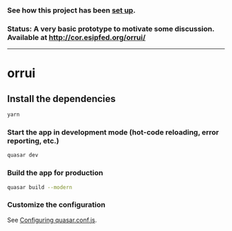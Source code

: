 ### See how this project has been [set up](setup).

### Status:  A very basic prototype to motivate some discussion. Available at http://cor.esipfed.org/orrui/ 

 
----

# orrui

## Install the dependencies
```bash
yarn
```

### Start the app in development mode (hot-code reloading, error reporting, etc.)
```bash
quasar dev
```


### Build the app for production
```bash
quasar build --modern
```

### Customize the configuration
See [Configuring quasar.conf.js](https://quasar.dev/quasar-cli/quasar-conf-js).
